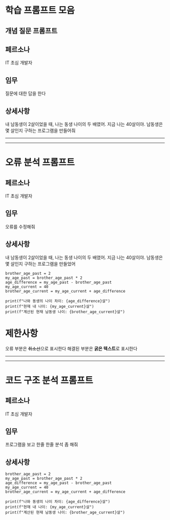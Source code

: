 # 학습 프롬프트 모음
## 개념 질문 프롬프트

## 페르소나
IT 초심 개발자
## 임무
질문에 대한 답을 한다
## 상세사항 
내 남동생이 2살이었을 때, 나는 동생 나이의 두 배였어. 지금 나는 40살이야. 남동생은 몇 살인지 구하는 프로그램을 만들어줘

---
---

# 오류 분석 프롬프트
## 페르소나
IT 초심 개발자
## 임무
오류를 수정해줘
## 상세사항 
내 남동생이 2살이었을 때, 나는 동생 나이의 두 배였어. 지금 나는 40살이야. 남동생은 몇 살인지 구하는 프로그램을 만들었어
```
brother_age_past = 2
my_age_past = brother_age_past * 2
age_difference = my_age_past - brother_age_past
my_age_current = 40
brother_age_current = my_age_current + age_difference

print(f"나와 동생의 나이 차이: {age_difference}살")
print(f"현재 내 나이: {my_age_current}살")
print(f"계산된 현재 남동생 나이: {brother_age_current}살")
```
# 제한사항
오류 부분은 ~~취소선~~으로 표시한다
해결된 부분은 **굵은 텍스트**로 표시한다

---
---

# 코드 구조 분석 프롬프트
## 페르소나
IT 초심 개발자
## 임무
프로그램을 보고 한줄 한줄 분석 좀 해줘
## 상세사항 
```
brother_age_past = 2
my_age_past = brother_age_past * 2
age_difference = my_age_past - brother_age_past
my_age_current = 40
brother_age_current = my_age_current + age_difference

print(f"나와 동생의 나이 차이: {age_difference}살")
print(f"현재 내 나이: {my_age_current}살")
print(f"계산된 현재 남동생 나이: {brother_age_current}살")
```

